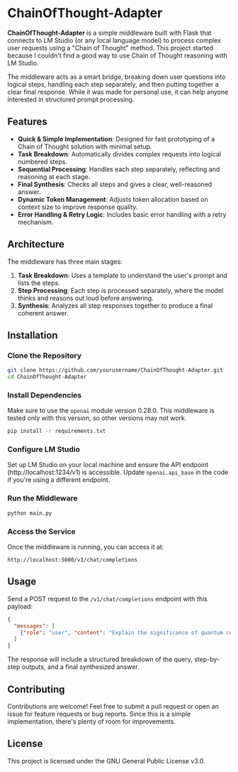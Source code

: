 # ChainOfThought-Adapter

**ChainOfThought-Adapter** is a simple middleware built with Flask that connects to LM Studio (or any local language model) to process complex user requests using a "Chain of Thought" method. This project started because I couldn't find a good way to use Chain of Thought reasoning with LM Studio.

The middleware acts as a smart bridge, breaking down user questions into logical steps, handling each step separately, and then putting together a clear final response. While it was made for personal use, it can help anyone interested in structured prompt processing.

## Features

- **Quick & Simple Implementation**: Designed for fast prototyping of a Chain of Thought solution with minimal setup.
- **Task Breakdown**: Automatically divides complex requests into logical numbered steps.
- **Sequential Processing**: Handles each step separately, reflecting and reasoning at each stage.
- **Final Synthesis**: Checks all steps and gives a clear, well-reasoned answer.
- **Dynamic Token Management**: Adjusts token allocation based on context size to improve response quality.
- **Error Handling & Retry Logic**: Includes basic error handling with a retry mechanism.

## Architecture

The middleware has three main stages:

1. **Task Breakdown**: Uses a template to understand the user's prompt and lists the steps.
2. **Step Processing**: Each step is processed separately, where the model thinks and reasons out loud before answering.
3. **Synthesis**: Analyzes all step responses together to produce a final coherent answer.

## Installation

### Clone the Repository

```bash
git clone https://github.com/yourusername/ChainOfThought-Adapter.git
cd ChainOfThought-Adapter
```

### Install Dependencies
Make sure to use the `openai` module version 0.28.0. This middleware is tested only with this version, so other versions may not work.

```bash
pip install -r requirements.txt
```

### Configure LM Studio
Set up LM Studio on your local machine and ensure the API endpoint (http://localhost:1234/v1) is accessible. Update `openai.api_base` in the code if you're using a different endpoint.

### Run the Middleware

```bash
python main.py
```

### Access the Service
Once the middleware is running, you can access it at:

```
http://localhost:5000/v1/chat/completions
```

## Usage
Send a POST request to the `/v1/chat/completions` endpoint with this payload:

```json
{
  "messages": [
    {"role": "user", "content": "Explain the significance of quantum computing in modern cryptography."}
  ]
}
```

The response will include a structured breakdown of the query, step-by-step outputs, and a final synthesized answer.

## Contributing
Contributions are welcome! Feel free to submit a pull request or open an issue for feature requests or bug reports. Since this is a simple implementation, there's plenty of room for improvements.

## License
This project is licensed under the GNU General Public License v3.0.
